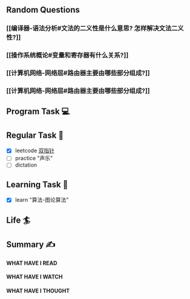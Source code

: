 ## Random Questions
### [[编译器-语法分析#文法的二义性是什么意思? 怎样解决文法二义性?]]

### [[操作系统概论#变量和寄存器有什么关系?]]

### [[计算机网络-网络层#路由器主要由哪些部分组成?]]

### [[计算机网络-网络层#路由器主要由哪些部分组成?]]



## Program Task  💻

## Regular Task  🤡
- [x] leetcode [双指针](https://leetcode-cn.com/submissions/detail/309513357/)
- [ ] practice "声乐"
- [ ] dictation

## Learning Task 🎯
- [x] learn "算法-图论算法"
## Life 🏄

## Summary ✍
####  WHAT HAVE I READ

#### WHAT HAVE I WATCH

#### WHAT HAVE I THOUGHT
